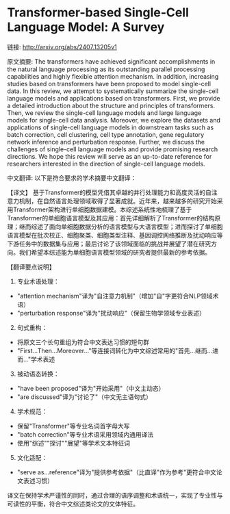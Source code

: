 # Transformer-based Single-Cell Language Model: A Survey

链接: http://arxiv.org/abs/2407.13205v1

原文摘要:
The transformers have achieved significant accomplishments in the natural
language processing as its outstanding parallel processing capabilities and
highly flexible attention mechanism. In addition, increasing studies based on
transformers have been proposed to model single-cell data. In this review, we
attempt to systematically summarize the single-cell language models and
applications based on transformers. First, we provide a detailed introduction
about the structure and principles of transformers. Then, we review the
single-cell language models and large language models for single-cell data
analysis. Moreover, we explore the datasets and applications of single-cell
language models in downstream tasks such as batch correction, cell clustering,
cell type annotation, gene regulatory network inference and perturbation
response. Further, we discuss the challenges of single-cell language models and
provide promising research directions. We hope this review will serve as an
up-to-date reference for researchers interested in the direction of single-cell
language models.

中文翻译:
以下是符合要求的学术摘要中文翻译：

【译文】
基于Transformer的模型凭借其卓越的并行处理能力和高度灵活的自注意力机制，在自然语言处理领域取得了显著成就。近年来，越来越多的研究开始采用Transformer架构进行单细胞数据建模。本综述系统性地梳理了基于Transformer的单细胞语言模型及其应用：首先详细解析了Transformer的结构原理；继而综述了面向单细胞数据分析的语言模型与大语言模型；进而探讨了单细胞语言模型在批次校正、细胞聚类、细胞类型注释、基因调控网络推断及扰动响应等下游任务中的数据集与应用；最后讨论了该领域面临的挑战并展望了潜在研究方向。我们希望本综述能为单细胞语言模型领域的研究者提供最新的参考依据。

【翻译要点说明】
1. 专业术语处理：
- "attention mechanism"译为"自注意力机制"（增加"自"字更符合NLP领域术语）
- "perturbation response"译为"扰动响应"（保留生物学领域专业表述）

2. 句式重构：
- 将原文三个长句重组为符合中文表达习惯的短句群
- "First...Then...Moreover..."等连接词转化为中文综述常用的"首先...继而...进而..."学术表述

3. 被动语态转换：
- "have been proposed"译为"开始采用"（中文主动态）
- "are discussed"译为"讨论了"（中文无主语句式）

4. 学术规范：
- 保留"Transformer"等专业名词首字母大写
- "batch correction"等专业术语采用领域内通用译法
- 使用"综述""探讨""展望"等学术文本特征词

5. 文化适配：
- "serve as...reference"译为"提供参考依据"（比直译"作为参考"更符合中文论文表述习惯）

译文在保持学术严谨性的同时，通过合理的语序调整和术语统一，实现了专业性与可读性的平衡，符合中文综述类论文的文体特征。
